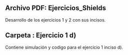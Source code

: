 ## **Archivo PDF: Ejercicios_Shields**
Desarrollo de los ejercicios 1 y 2 con sus incisos.

## **Carpeta : Ejercicio 1 d)**
Contiene simulación y codigo para el ejercicio 1 inciso d).
